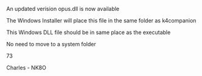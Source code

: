An updated verision opus.dll is now  available

The Windows Installer will place this file in the same folder as k4companion

This Windows DLL file should be in same place as the executable

No need to move to a system folder

73

Charles - NK8O
